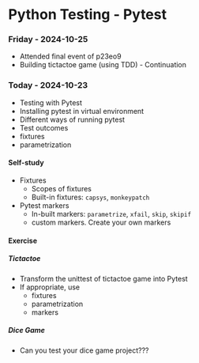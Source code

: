 # Python Testing - Pytest

### Friday - 2024-10-25
- Attended final event of p23eo9
- Building tictactoe game (using TDD) - Continuation

### Today - 2024-10-23
- Testing with Pytest
- Installing pytest in virtual environment
- Different ways of running pytest
- Test outcomes
- fixtures
- parametrization

#### Self-study
- Fixtures
    - Scopes of fixtures
    - Built-in fixtures: `capsys`, `monkeypatch`
- Pytest markers
    - In-built markers: `parametrize`, `xfail`, `skip`, `skipif`
    - custom markers. Create your own markers

#### Exercise
##### Tictactoe
- Transform the unittest of tictactoe game into Pytest
- If appropriate, use 
    - fixtures
    - parametrization
    - markers
##### Dice Game
- Can you test your dice game project???
